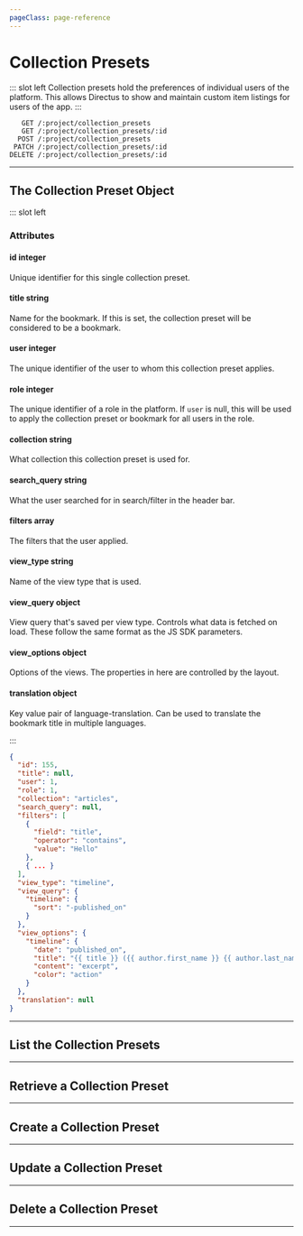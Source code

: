 ```yaml
---
pageClass: page-reference
---
```


# Collection Presets

<two-up>

::: slot left
Collection presets hold the preferences of individual users of the platform. This allows Directus to show and maintain custom item listings for users of the app.
:::

<info-box title="Endpoints" slot="right">

```endpoints
   GET /:project/collection_presets
   GET /:project/collection_presets/:id
  POST /:project/collection_presets
 PATCH /:project/collection_presets/:id
DELETE /:project/collection_presets/:id
```

</info-box>
</two-up>

---

## The Collection Preset Object

<two-up>

::: slot left
### Attributes

<def-list>

#### id <def-type>integer</def-type>
Unique identifier for this single collection preset.

#### title <def-type>string</def-type>
Name for the bookmark. If this is set, the collection preset will be considered to be a bookmark.

#### user <def-type>integer</def-type>
The unique identifier of the user to whom this collection preset applies.

#### role <def-type>integer</def-type>
The unique identifier of a role in the platform. If `user` is null, this will be used to apply the collection preset or bookmark for all users in the role.

#### collection <def-type>string</def-type>
What collection this collection preset is used for.

#### search_query <def-type>string</def-type>
What the user searched for in search/filter in the header bar.

#### filters <def-type>array</def-type>
The filters that the user applied.

#### view_type <def-type>string</def-type>
Name of the view type that is used.

#### view_query <def-type>object</def-type>
View query that's saved per view type. Controls what data is fetched on load. These follow the same format as the JS SDK parameters.

#### view_options <def-type>object</def-type>
Options of the views. The properties in here are controlled by the layout.

#### translation <def-type>object</def-type>
Key value pair of language-translation. Can be used to translate the bookmark title in multiple languages.

</def-list>

:::

<info-box title="Collection Preset Object" slot="right" class="sticky">

```json
{
  "id": 155,
  "title": null,
  "user": 1,
  "role": 1,
  "collection": "articles",
  "search_query": null,
  "filters": [
    {
      "field": "title",
      "operator": "contains",
      "value": "Hello"
    },
    { ... }
  ],
  "view_type": "timeline",
  "view_query": {
    "timeline": {
      "sort": "-published_on"
    }
  },
  "view_options": {
    "timeline": {
      "date": "published_on",
      "title": "{{ title }} ({{ author.first_name }} {{ author.last_name }})",
      "content": "excerpt",
      "color": "action"
    }
  },
  "translation": null
}
```

</info-box>
</two-up>

---

## List the Collection Presets

<two-up>
<template slot="left">

List the collection presets.

### Parameters

<def-list>

!!! include params/project.md !!!

</def-list>

### Query

<def-list>

!!! include query/fields.md !!!
!!! include query/limit.md !!!
!!! include query/offset.md !!!
!!! include query/page.md !!!
!!! include query/sort.md !!!
!!! include query/single.md !!!
!!! include query/filter.md !!!
!!! include query/q.md !!!
!!! include query/meta.md !!!

</def-list>

### Returns

Returns an array of collection preset objects.

</template>

<template slot="right">
<div class="sticky">
<info-box title="Endpoint">

```endpoints
   GET /:project/collection_presets
```

</info-box>

<info-box title="Response">

```json
{
  "data": [
    {
      "id": 155,
      "title": null,
      "user": 1,
      "role": 1,
      "collection": "articles",
      "search_query": null,
      "filters": [
        {
          "field": "title",
          "operator": "contains",
          "value": "Hello"
        },
        { ... },
        { ... }
      ],
      "view_type": "timeline",
      "view_query": {
        "timeline": {
          "sort": "-published_on"
        }
      },
      "view_options": {
        "timeline": {
          "date": "published_on",
          "title": "{{ title }} ({{ author.first_name }} {{ author.last_name }})",
          "content": "excerpt",
          "color": "action"
        }
      },
      "translation": null
    }
  ]
}
```

</info-box>
</div>
</template>
</two-up>

---

## Retrieve a Collection Preset

<two-up>
<template slot="left">

Retrieve a single collection preset by unique identifier.

### Parameters

<def-list>

!!! include params/project.md !!!
!!! include params/id.md !!!

</def-list>

### Query

<def-list>

!!! include query/fields.md !!!
!!! include query/meta.md !!!

</def-list>

### Returns

Returns the collection preset object for the given unique identifier.

</template>

<template slot="right">
<div class="sticky">
<info-box title="Endpoint">

```endpoints
   GET /:project/collection_presets/:id
```

</info-box>

<info-box title="Response">

```json
{
  "data": {
    "id": 155,
    "title": null,
    "user": 1,
    "role": 1,
    "collection": "articles",
    "search_query": null,
    "filters": [
      {
        "field": "title",
        "operator": "contains",
        "value": "Hello"
      },
      { ... },
      { ... }
    ],
    "view_type": "timeline",
    "view_query": {
      "timeline": {
        "sort": "-published_on"
      }
    },
    "view_options": {
      "timeline": {
        "date": "published_on",
        "title": "{{ title }} ({{ author.first_name }} {{ author.last_name }})",
        "content": "excerpt",
        "color": "action"
      }
    },
    "translation": null
  }
}
```

</info-box>
</div>
</template>
</two-up>

---

## Create a Collection Preset

<two-up>
<template slot="left">

Create a new collection preset.

### Parameters

<def-list>

!!! include params/project.md !!!

</def-list>

### Attributes

<def-list>

#### collection <def-type alert>required</def-type>
What collection this collection preset is used for.

#### title <def-type>optional</def-type>
Name for the bookmark. If this is set, the collection preset will be considered to be a bookmark.

#### user <def-type>optional</def-type>
The unique identifier of the user to whom this collection preset applies.

#### role <def-type>optional</def-type>
The unique identifier of a role in the platform. If `user` is null, this will be used to apply the collection preset or bookmark for all users in the role.

#### search_query <def-type>optional</def-type>
What the user searched for in search/filter in the header bar.

#### filters <def-type>optional</def-type>
The filters that the user applied.

#### view_type <def-type>optional</def-type>
Name of the view type that is used. Defaults to `tabular`.

#### view_query <def-type>optional</def-type>
View query that's saved per view type. Controls what data is fetched on load. These follow the same format as the JS SDK parameters.

#### view_options <def-type>optional</def-type>
Options of the views. The properties in here are controlled by the layout.

#### translation <def-type>optional</def-type>
Key value pair of language-translation. Can be used to translate the bookmark title in multiple languages.

</def-list>

### Query

<def-list>

!!! include query/fields.md !!!
!!! include query/meta.md !!!

</def-list>

### Returns

Returns the collection preset object for the collection preset that was just created.

</template>

<template slot="right">
<div class="sticky">
<info-box title="Endpoint">

```endpoints
  POST /:project/collection_presets
```

</info-box>

<info-box title="Request">

```json
{
  "collection": "articles",
  "title": "Highly rated articles",
  "filters": [{
  	"field": "rating",
  	"operator": "gte",
  	"value": 4.5
  }]
}
```

</info-box>

<info-box title="Response">

```json
{
  "data": {
    "id": 29,
    "title": "Highly rated articles",
    "user": null,
    "role": null,
    "collection": "articles",
    "search_query": null,
    "filters": [
      {
        "field": "rating",
        "operator": "gte",
        "value": 4.5
      }
    ],
    "view_type": "tabular",
    "view_query": null,
    "view_options": null,
    "translation": null
  }
}
```

</info-box>
</div>
</template>
</two-up>

---

## Update a Collection Preset

<two-up>
<template slot="left">

Update an existing collection preset.

### Parameters

<def-list>

!!! include params/project.md !!!
!!! include params/id.md !!!

</def-list>

### Attributes

<def-list>

#### collection <def-type alert>required</def-type>
What collection this collection preset is used for.

#### title <def-type>optional</def-type>
Name for the bookmark. If this is set, the collection preset will be considered to be a bookmark.

#### user <def-type>optional</def-type>
The unique identifier of the user to whom this collection preset applies.

#### role <def-type>optional</def-type>
The unique identifier of a role in the platform. If `user` is null, this will be used to apply the collection preset or bookmark for all users in the role.

#### search_query <def-type>optional</def-type>
What the user searched for in search/filter in the header bar.

#### filters <def-type>optional</def-type>
The filters that the user applied.

#### view_type <def-type>optional</def-type>
Name of the view type that is used. Defaults to `tabular`.

#### view_query <def-type>optional</def-type>
View query that's saved per view type. Controls what data is fetched on load. These follow the same format as the JS SDK parameters.

#### view_options <def-type>optional</def-type>
Options of the views. The properties in here are controlled by the layout.

#### translation <def-type>optional</def-type>
Key value pair of language-translation. Can be used to translate the bookmark title in multiple languages.

</def-list>

### Query

<def-list>

!!! include query/fields.md !!!
!!! include query/meta.md !!!

</def-list>

### Returns

Collection preset object.

</template>

<template slot="right">
<div class="sticky">
<info-box title="Endpoint">

```endpoints
 PATCH /:project/collection_presets/:id
```

</info-box>

<info-box title="Request">

```json
{
  "collection": "movies"
}
```

</info-box>

<info-box title="Response">

```json
{
  "data": {
    "id": 29,
    "title": "Highly rated articles",
    "user": null,
    "role": null,
    "collection": "movies",
    "search_query": null,
    "filters": [
      {
        "field": "rating",
        "operator": "gte",
        "value": 4.5
      }
    ],
    "view_type": "tabular",
    "view_query": null,
    "view_options": null,
    "translation": null
  }
}
```

</info-box>
</div>
</template>
</two-up>

---

## Delete a Collection Preset

<two-up>
<template slot="left">

Delete an existing collection preset.

### Parameters

<def-list>

!!! include params/project.md !!!
!!! include params/id.md !!!

</def-list>

### Returns

Returns an empty body with HTTP status 204

</template>

<template slot="right">
<div class="sticky">
<info-box title="Endpoint">

```endpoints
DELETE /:project/collection_presets/:id
```

</info-box>
</div>
</template>
</two-up>

---